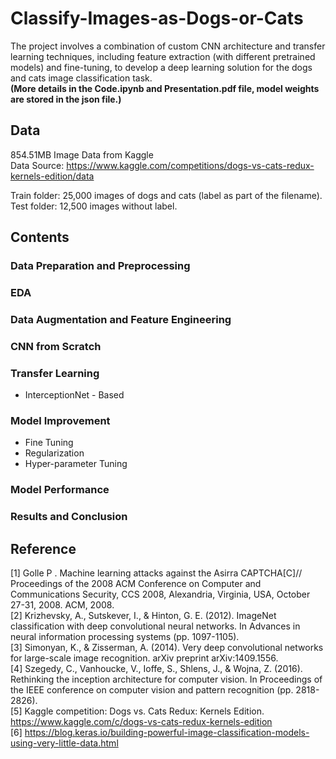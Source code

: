 # Classify-Images-as-Dogs-or-Cats

The project involves a combination of custom CNN architecture and transfer learning techniques, including feature extraction (with different pretrained models) and fine-tuning, to develop a deep learning solution for the dogs and cats image classification task.    
**(More details in the Code.ipynb and Presentation.pdf file, model weights are stored in the json file.)**

## Data
854.51MB Image Data from Kaggle   
Data Source: https://www.kaggle.com/competitions/dogs-vs-cats-redux-kernels-edition/data

Train folder: 25,000 images of dogs and cats (label as part of the filename).   
Test folder: 12,500 images without label.

## Contents
### Data Preparation and Preprocessing
### EDA
### Data Augmentation and Feature Engineering
### CNN from Scratch
### Transfer Learning
 - InterceptionNet - Based
### Model Improvement
 - Fine Tuning
 - Regularization
 - Hyper-parameter Tuning
### Model Performance
### Results and Conclusion

## Reference
[1] Golle P . Machine learning attacks against the Asirra CAPTCHA[C]// Proceedings of the 2008 ACM Conference on Computer and Communications Security, CCS 2008, Alexandria, Virginia, USA, October 27-31, 2008. ACM, 2008.  
[2] Krizhevsky, A., Sutskever, I., & Hinton, G. E. (2012). ImageNet classification with deep convolutional neural networks. In Advances in neural information processing systems (pp. 1097-1105).   
[3] Simonyan, K., & Zisserman, A. (2014). Very deep convolutional networks for large-scale image recognition. arXiv preprint arXiv:1409.1556.   
[4] Szegedy, C., Vanhoucke, V., Ioffe, S., Shlens, J., & Wojna, Z. (2016). Rethinking the inception architecture for computer vision. In Proceedings of the IEEE conference on computer vision and pattern recognition (pp. 2818-2826).   
[5] Kaggle competition: Dogs vs. Cats Redux: Kernels Edition. https://www.kaggle.com/c/dogs-vs-cats-redux-kernels-edition    
[6] https://blog.keras.io/building-powerful-image-classification-models-using-very-little-data.html

